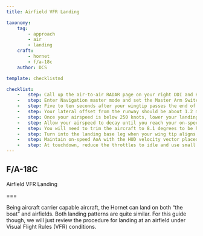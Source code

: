 ```yaml
---
title: Airfield VFR Landing 

taxonomy:
    tag:
        - approach
        - air
        - landing
    craft:
        - hornet
        - f/a-18c
    author: DCS

template: checklistnd

checklist:
    -   step: Call up the air-to-air RADAR page on your right DDI and HUD repeater on your left DDI. 
    -   step: Enter Navigation master mode and set the Master Arm Switch to SAFE on the |LEFT INSTRUMENT PANEL| and approach at 350 knots and 800 feet Above Ground Level (AGL) along the heading of the landing runway and offset yourself slightly away from your first turn into the pattern.  
    -   step: Five to ten seconds after your wingtip passes the end of the runway (the greater the time, the more time you have to establish your on-speed AoA on the downwind leg), turn into the downwind leg of the landing pattern. Generally, pull 1% of your airspeed in G. For example- 350 knots would equal 3.5 G. Roll out on a reciprocal landing heading and an altitude of 600 feet AGL. 
    -   step: Your lateral offset from the runway should be about 1.2 miles. 
    -   step: Once your airspeed is below 250 knots, lower your landing gear and place your flaps in the FULL down position. |LEFT QUARTER PANEL| 
    -   step: Allow your airspeed to decay until you reach your on-speed angle of attack as indicated left of the HUD on the Angle of Attack Indexer. This will equate to 8.1 degrees of angle of attack which will appear as the yellow circle on the AoA Indexer. On the HUD, the Velocity Vector should be centered in the AoA “E” Bracket. Establish your on-speed AoA at 600 feet AGL. 
    -   step: You will need to trim the aircraft to 8.1 degrees to be hands-free. 
    -   step: Turn into the landing base leg when your wing tip aligns with the runway threshold while maintaining on-speed AoA. Your bank angle should be 30 degrees and the HUD velocity vector should be just below the HUD horizon line. You will need to slightly increase throttle to maintain this AoA. Continue the onspeed descending turn until you are aligned with runway landing heading (a good idea is to set your course line to the landing airfield along the landing runway heading). 
    -   step: Maintain on-speed AoA with the HUD velocity vector placed 500 feet past the runway threshold. Use your throttle to maintain a 3-degree flight path. 
    -   step: At touchdown, reduce the throttles to idle and use small rudder corrections to stay aligned down the runway roll-out.   
---
```


## F/A-18C 
Airfield VFR Landing 

===

Being aircraft carrier capable aircraft, the Hornet can land on both “the boat” and airfields. Both landing patterns are quite similar. For this guide though, we will just review the procedure for landing at an airfield under Visual Flight Rules (VFR) conditions.

